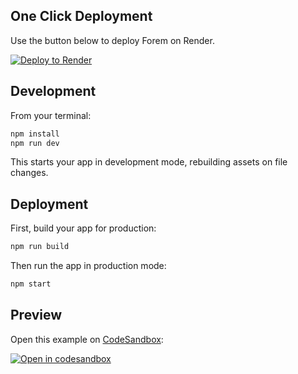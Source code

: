 ## One Click Deployment

Use the button below to deploy Forem on Render.

[![Deploy to Render](https://render.com/images/deploy-to-render-button.svg)](https://render.com/deploy?repo=https://github.com/online-shop-social/jokes-app)

## Development

From your terminal:

```sh
npm install
npm run dev
```

This starts your app in development mode, rebuilding assets on file changes.

## Deployment

First, build your app for production:

```sh
npm run build
```

Then run the app in production mode:

```sh
npm start
```

## Preview

Open this example on [CodeSandbox](https://codesandbox.com):

[![Open in codesandbox](https://codesandbox.io/static/img/play-codesandbox.svg)](https://codesandbox.io/s/github/online-shop-social/jokes-app)
